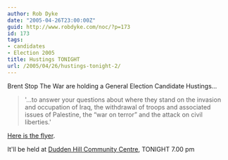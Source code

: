 ```yaml
---
author: Rob Dyke
date: "2005-04-26T23:00:00Z"
guid: http://www.robdyke.com/noc/?p=173
id: 173
tags:
- candidates
- Election 2005
title: Hustings TONIGHT
url: /2005/04/26/hustings-tonight-2/
---
```

Brent Stop The War are holding a General Election Candidate Hustings...

> '...to answer your questions about where they stand on the invasion and occupation of Iraq, the withdrawal of troops and associated issues of Palestine, the “war on terror” and the attack on civil liberties.'

[Here is the flyer](http://www.comwifinet.com/becamapign/BrentStW_hustings.pdf).

It'll be held at [Dudden Hill Community Centre](http://www.streetmap.co.uk/streetmap.dll?G2M?X=522105&#38;Y=184975&#38;A=Y&#38;Z=1), TONIGHT 7.00 pm